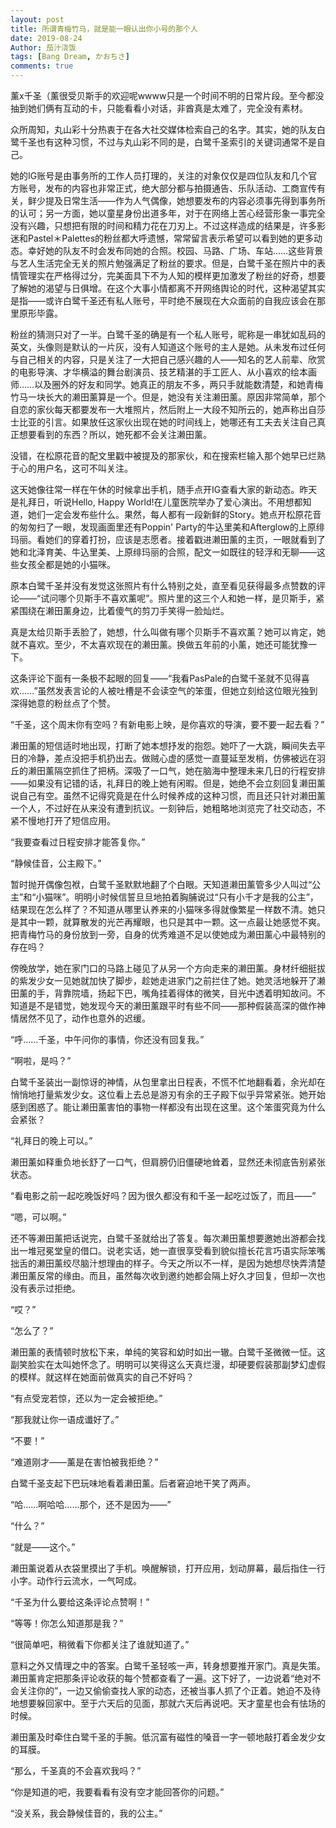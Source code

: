 ```yaml
---
layout: post
title: 所谓青梅竹马，就是能一眼认出你小号的那个人
date: 2019-08-24
Author: 茄汁浇饭 
tags: [Bang Dream, かおちさ]
comments: true
---
```


薰x千圣（薰很受贝斯手的欢迎呢wwww只是一个时间不明的日常片段。至今都没抽到她们俩有互动的卡，只能看看小对话，非酋真是太难了，完全没有素材。

众所周知，丸山彩十分热衷于在各大社交媒体检索自己的名字。其实，她的队友白鹭千圣也有这种习惯，不过与丸山彩不同的是，白鹭千圣索引的关键词通常不是自己。

她的IG账号是由事务所的工作人员打理的，关注的对象仅仅是四位队友和几个官方账号，发布的内容也非常正式，绝大部分都与拍摄通告、乐队活动、工商宣传有关，鲜少提及日常生活——作为人气偶像，她想要发布的内容必须事先得到事务所的认可；另一方面，她以童星身份出道多年，对于在网络上苦心经营形象一事完全没有兴趣，只想把有限的时间和精力花在刀刃上。不过这样造成的结果是，许多影迷和Pastel＊Palettes的粉丝都大呼遗憾，常常留言表示希望可以看到她的更多动态。幸好她的队友不时会发布同她的合照。校园、马路、广场、车站……这些背景与艺人生活完全无关的照片勉强满足了粉丝的要求。但是，白鹭千圣在照片中的表情管理实在严格得过分，完美面具下不为人知的模样更加激发了粉丝的好奇，想要了解她的渴望与日俱增。在这个大事小情都离不开网络舆论的时代，这种渴望其实是指——或许白鹭千圣还有私人账号，平时绝不展现在大众面前的自我应该会在那里原形毕露。

粉丝的猜测只对了一半。白鹭千圣的确是有一个私人账号，昵称是一串犹如乱码的英文，头像则是默认的一片灰，没有人知道这个账号的主人是她。从未发布过任何与自己相关的内容，只是关注了一大把自己感兴趣的人——知名的艺人前辈、欣赏的电影导演、才华横溢的舞台剧演员、技艺精湛的手工匠人、从小喜欢的绘本画师……以及圈外的好友和同学。她真正的朋友不多，两只手就能数清楚，和她青梅竹马一块长大的濑田薰算是一个。但是，她没有关注濑田薰。原因非常简单，那个自恋的家伙每天都要发布一大堆照片，然后附上一大段不知所云的，她声称出自莎士比亚的引言。如果放任这家伙出现在她的时间线上，她哪还有工夫去关注自己真正想要看到的东西？所以，她死都不会关注濑田薰。

没错，在松原花音的配文里戳中被提及的那家伙，和在搜索栏输入那个她早已烂熟于心的用户名，这可不叫关注。

这天她像往常一样在午休的时候拿出手机，随手点开IG查看大家的新动态。昨天是礼拜日，听说Hello, Happy World!在儿童医院举办了爱心演出。不用想都知道，她们一定会发布些什么。果然，每人都有一段新鲜的Story。她点开松原花音的匆匆扫了一眼，发现画面里还有Poppin' Party的牛込里美和Afterglow的上原绯玛丽。看她们的穿着打扮，应该是志愿者。接着戳进濑田薰的主页，一眼就看到了她和北泽育美、牛込里美、上原绯玛丽的合照，配文一如既往的轻浮和无聊——这些女孩全都是她的小猫咪。

原本白鹭千圣并没有发觉这张照片有什么特别之处，直至看见获得最多点赞数的评论——“试问哪个贝斯手不喜欢薰呢”。照片里的这三个人和她一样，是贝斯手，紧紧围绕在濑田薰身边，比着傻气的剪刀手笑得一脸灿烂。

真是太给贝斯手丢脸了，她想，什么叫做有哪个贝斯手不喜欢薰？她可以肯定，她就不喜欢。至少，不太喜欢现在的濑田薰。换做五年前的小薰，她还可能犹豫一下。

这条评论下面有一条极不起眼的回复——“我看PasPale的白鹭千圣就不见得喜欢……”虽然发表言论的人被吐槽是不会读空气的笨蛋，但她立刻给这位眼光独到深得她意的粉丝点了个赞。

“千圣，这个周末你有空吗？有新电影上映，是你喜欢的导演，要不要一起去看？”

濑田薰的短信适时地出现，打断了她本想抒发的抱怨。她吓了一大跳，瞬间失去平日的冷静，差点没把手机扔出去。做贼心虚的感觉一直蔓延至发梢，仿佛被远在羽丘的濑田薰隔空抓住了把柄。深吸了一口气，她在脑海中整理未来几日的行程安排——如果没有记错的话，礼拜日的晚上她有闲暇。但是，她绝不会立刻回复濑田薰说自己有空。虽然不记得究竟是在什么时候养成的这种习惯，而且还只针对濑田薰一个人，不过好在从来没有遭到抗议。一刻钟后，她粗略地浏览完了社交动态，不紧不慢地打开了短信应用。

“我要查看过日程安排才能答复你。”

“静候佳音，公主殿下。”

暂时抛开偶像包袱，白鹭千圣默默地翻了个白眼。天知道濑田薰管多少人叫过“公主”和“小猫咪”。明明小时候信誓旦旦地拍着胸脯说过“只有小千才是我的公主”，结果现在怎么样了？不知道从哪里认养来的小猫咪多得就像繁星一样数不清。她只是其中一颗，就算散发的光芒再耀眼，也只是其中一颗。这一点最让她感觉不爽。把青梅竹马的身份放到一旁，自身的优秀难道不足以使她成为濑田薰心中最特别的存在吗？

傍晚放学，她在家门口的马路上碰见了从另一个方向走来的濑田薰。身材纤细挺拔的紫发少女一见她就加快了脚步，趁她走进家门之前拦住了她。她灵活地躲开了濑田薰的手，背靠院墙，扬起下巴，嘴角挂着得体的微笑，目光中透着明知故问。不知道是不是错觉，她发现今天的濑田薰跟平时有些不同——那种假装高深的做作神情居然不见了，动作也意外的迟缓。

“呼……千圣，中午问你的事情，你还没有回复我。”

“啊啦，是吗？”

白鹭千圣装出一副惊讶的神情，从包里拿出日程表，不慌不忙地翻看着，余光却在悄悄地打量紫发少女。这位看上去总是游刃有余的王子殿下似乎异常紧张。她开始感到困惑了。能让濑田薰害怕的事物一样都没有出现在这里。这个笨蛋究竟为什么会紧张？

“礼拜日的晚上可以。”

濑田薰如释重负地长舒了一口气，但肩膀仍旧僵硬地耸着，显然还未彻底告别紧张状态。

“看电影之前一起吃晚饭好吗？因为很久都没有和千圣一起吃过饭了，而且——”

“嗯，可以啊。”

还不等濑田薰把话说完，白鹭千圣就给出了答复。每次濑田薰想要邀她出游都会找出一堆冠冕堂皇的借口。说老实话，她一直很享受看到貌似擅长花言巧语实际笨嘴拙舌的濑田薰绞尽脑汁想理由的样子。今天之所以不一样，是因为她想尽快弄清楚濑田薰反常的缘由。而且，虽然每次收到邀约她都会隔上好久才回复，但却一次也没有表示过拒绝。

“哎？”

“怎么了？”

濑田薰的表情顿时放松下来，单纯的笑容和幼时如出一辙。白鹭千圣微微一怔。这副笑脸实在太叫她怀念了。明明可以笑得这么天真烂漫，却硬要假装那副梦幻虚假的模样。就这样在她面前做真实的自己不好吗？

“有点受宠若惊，还以为一定会被拒绝。”

“那我就让你一语成谶好了。”

“不要！”

“难道刚才——薰是在害怕被我拒绝？”

白鹭千圣支起下巴玩味地看着濑田薰。后者窘迫地干笑了两声。

“哈……啊哈哈……那个，还不是因为——”

“什么？”

“就是——这个。”

濑田薰说着从衣袋里摸出了手机。唤醒解锁，打开应用，划动屏幕，最后指住一行小字。动作行云流水，一气呵成。

“千圣为什么要给这条评论点赞啊！”

“等等！你怎么知道那是我？”

“很简单吧，稍微看下你都关注了谁就知道了。”

意料之外又情理之中的答案。白鹭千圣轻咳一声，转身想要推开家门。真是失策。濑田薰肯定把那条评论收获的每个赞都查看了一遍。这下好了，一边说着“绝对不会关注你的”，一边又偷偷查找人家的动态，还被当事人抓了个正着。她迫不及待地想要躲回家中。至于六天后的见面，那就六天后再说吧。天才童星也会有怯场的时候。

濑田薰及时牵住白鹭千圣的手腕。低沉富有磁性的嗓音一字一顿地敲打着金发少女的耳膜。

“那么，千圣真的不会喜欢我吗？”

“你是知道的吧，我要看看有没有空才能回答你的问题。”

“没关系，我会静候佳音的，我的公主。”
